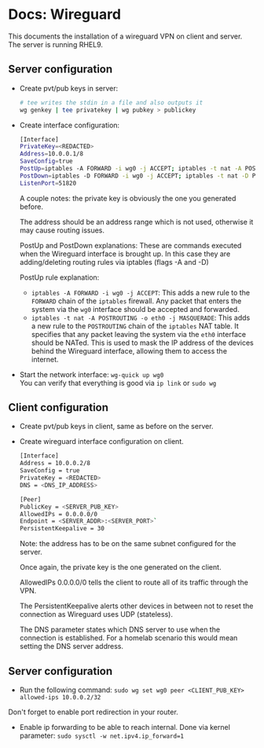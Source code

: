 # Docs: Wireguard

This documents the installation of a wireguard VPN on client and server.  
The server is running RHEL9.  

## Server configuration

- Create pvt/pub keys in server:  
  ```bash
  # tee writes the stdin in a file and also outputs it
  wg genkey | tee privatekey | wg pubkey > publickey
  ```

- Create interface configuration:  
  ```bash file=/etc/wireguard/wg0.conf
  [Interface]
  PrivateKey=<REDACTED>
  Address=10.0.0.1/8
  SaveConfig=true
  PostUp=iptables -A FORWARD -i wg0 -j ACCEPT; iptables -t nat -A POSTROUTING -o eth0 -j MASQUERADE;
  PostDown=iptables -D FORWARD -i wg0 -j ACCEPT; iptables -t nat -D POSTROUTING -o eth0 -j MASQUERADE;
  ListenPort=51820
  ```

  A couple notes: the private key is obviously the one you generated before.  

  The address should be an address range which is not used, otherwise it may cause routing issues.  

  PostUp and PostDown explanations: These are commands executed when the Wireguard interface is brought up. In this case they are adding/deleting routing rules via iptables (flags -A and -D)  

  PostUp rule explanation:  
    - `iptables -A FORWARD -i wg0 -j ACCEPT`: This adds a new rule to the `FORWARD` chain of the `iptables` firewall. Any packet that enters the system via the `wg0` interface should be accepted and forwarded.  
    - `iptables -t nat -A POSTROUTING -o eth0 -j MASQUERADE`:  This adds a new rule to the `POSTROUTING` chain of the `iptables` NAT table. It specifies that any packet leaving the system via the `eth0` interface should be NATed. This is used to mask the IP address of the devices behind the Wireguard interface, allowing them to access the internet.  

- Start the network interface: `wg-quick up wg0`  
  You can verify that everything is good via `ip link` or `sudo wg`  

## Client configuration

- Create pvt/pub keys in client, same as before on the server.  

- Create wireguard interface configuration on client.  
  ```bash file=/etc/wireguard/wg0.conf
  [Interface]
  Address = 10.0.0.2/8
  SaveConfig = true
  PrivateKey = <REDACTED>
  DNS = <DNS_IP_ADDRESS>
  
  [Peer]
  PublicKey = <SERVER_PUB_KEY>
  AllowedIPs = 0.0.0.0/0
  Endpoint = <SERVER_ADDR>:<SERVER_PORT>`
  PersistentKeepalive = 30
  ```

  Note: the address has to be on the same subnet configured for the server.  

  Once again, the private key is the one generated on the client.  

  AllowedIPs 0.0.0.0/0 tells the client to route all of its traffic through the VPN.  

  The PersistentKeepalive alerts other devices in between not to reset the connection as Wireguard uses UDP (stateless).  

  The DNS parameter states which DNS server to use when the connection is established. For a homelab scenario this would mean setting the DNS server address.  

## Server configuration

- Run the following command: `sudo wg set wg0 peer <CLIENT_PUB_KEY> allowed-ips 10.0.0.2/32`  

Don't forget to enable port redirection in your router.  

- Enable ip forwarding to be able to reach internal. Done via kernel parameter: `sudo sysctl -w net.ipv4.ip_forward=1`  
